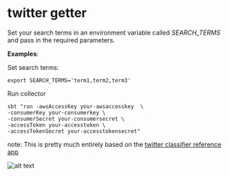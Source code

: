 # twitter getter 

Set your search terms in an environment variable called _SEARCH_TERMS_ and pass in the required parameters.

__Examples__:

Set search terms:
```
export SEARCH_TERMS='term1,term2,term3'
```

Run collector
```
sbt "run -awsAccessKey your-awsaccesskey  \
-consumerKey your-consumerkey \
-consumerSecret your-consumersecret \
-accessToken your-accesstoken \
-accessTokenSecret your-accesstokensecret"
```

note: This is pretty much entirely based on the [twitter classifier reference app](https://github.com/databricks/reference-apps)

![alt text](https://dl.dropboxusercontent.com/s/zsgtkc55k68vp88/baby_baluga.png "Baby beluga in the deep blue sea, Swim so wild and you swim so free. Heaven above and the sea below, And a little white whale on the go.") 
